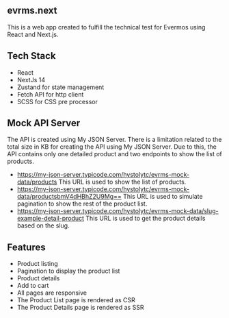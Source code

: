 ## evrms.next
This is a web app created to fulfill the technical test for Evermos using React and Next.js.

## Tech Stack
- React
- NextJs 14
- Zustand for state management
- Fetch API for http client
- SCSS for CSS pre processor

## Mock API Server
The API is created using My JSON Server. There is a limitation related to the total size in KB for creating the API using My JSON Server. Due to this, the API contains only one detailed product and two endpoints to show the list of products.

- https://my-json-server.typicode.com/hystolytc/evrms-mock-data/products
This URL is used to show the list of products.
- https://my-json-server.typicode.com/hystolytc/evrms-mock-data/productsbmV4dHBhZ2U9Mg==
This URL is used to simulate pagination to show the rest of the product list.
- https://my-json-server.typicode.com/hystolytc/evrms-mock-data/slug-example-detail-product
This URL is used to get the product details based on the slug.

## Features

- Product listing
- Pagination to display the product list
- Product details
- Add to cart
- All pages are responsive
- The Product List page is rendered as CSR
- The Product Details page is rendered as SSR